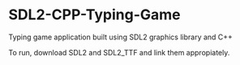 # SDL2-CPP-Typing-Game
Typing game application built using SDL2 graphics library and C++

To run, download SDL2 and SDL2_TTF and link them appropiately. 
